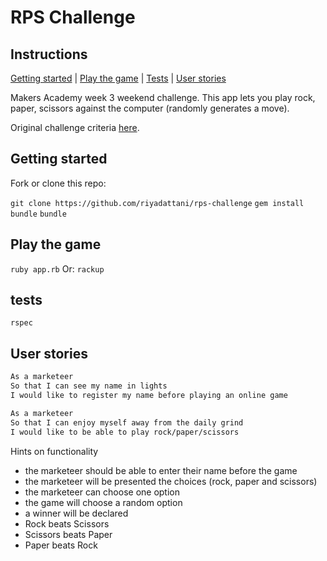 # RPS Challenge

Instructions
-------

[Getting started](#getting-started) | [Play the game](#Play-the-game) | [Tests](#tests) | [User stories](#user-stories)

Makers Academy week 3 weekend challenge. This app lets you play rock, paper, scissors against the computer (randomly generates a move).

Original challenge criteria [here](https://github.com/makersacademy/rps-challenge).

## Getting started

Fork or clone this repo:

`git clone https://github.com/riyadattani/rps-challenge`
`gem install bundle`
`bundle`

## Play the game

`ruby app.rb`
Or:
`rackup`

## tests

`rspec`

## User stories

```sh
As a marketeer
So that I can see my name in lights
I would like to register my name before playing an online game

As a marketeer
So that I can enjoy myself away from the daily grind
I would like to be able to play rock/paper/scissors
```

Hints on functionality

- the marketeer should be able to enter their name before the game
- the marketeer will be presented the choices (rock, paper and scissors)
- the marketeer can choose one option
- the game will choose a random option
- a winner will be declared
- Rock beats Scissors
- Scissors beats Paper
- Paper beats Rock
